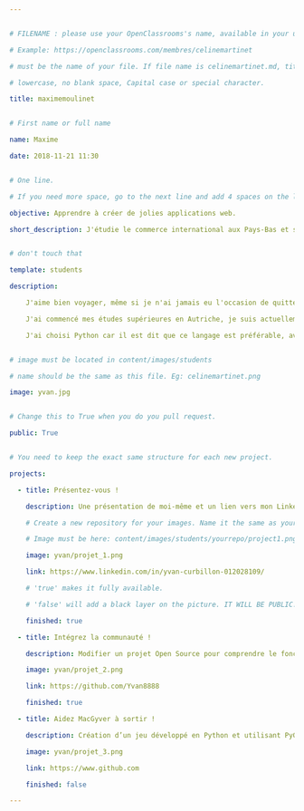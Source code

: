 ```yaml
---


# FILENAME : please use your OpenClassrooms's name, available in your url.

# Example: https://openclassrooms.com/membres/celinemartinet

# must be the name of your file. If file name is celinemartinet.md, title is celinemartinet.

# lowercase, no blank space, Capital case or special character.

title: maximemoulinet


# First name or full name

name: Maxime

date: 2018-11-21 11:30


# One line.

# If you need more space, go to the next line and add 4 spaces on the left, as in 'description'.

objective: Apprendre à créer de jolies applications web.

short_description: J'étudie le commerce international aux Pays-Bas et souhaite m'orienter vers l'entrepreneuriat.


# don't touch that

template: students

description:

    J'aime bien voyager, même si je n'ai jamais eu l'occasion de quitter l'Europe. 

    J'ai commencé mes études supérieures en Autriche, je suis actuellement aux Pays-Bas, et j'espère encore changer bientôt. 

    J'ai choisi Python car il est dit que ce langage est préférable, avec Ruby, dans le milieu des startups, notament pour prototyper rapidement.


# image must be located in content/images/students

# name should be the same as this file. Eg: celinemartinet.png

image: yvan.jpg


# Change this to True when you do you pull request.

public: True


# You need to keep the exact same structure for each new project.

projects:

  - title: Présentez-vous !

    description: Une présentation de moi-même et un lien vers mon LinkedIn.

    # Create a new repository for your images. Name it the same as your nickname and profile picture.

    # Image must be here: content/images/students/yourrepo/project1.png

    image: yvan/projet_1.png

    link: https://www.linkedin.com/in/yvan-curbillon-012028109/

    # 'true' makes it fully available.

    # 'false' will add a black layer on the picture. IT WILL BE PUBLIC!

    finished: true

  - title: Intégrez la communauté !

    description: Modifier un projet Open Source pour comprendre le fonctionnement de Git, de Github et des pull requests. 

    image: yvan/projet_2.png

    link: https://github.com/Yvan8888

    finished: true

  - title: Aidez MacGyver à sortir !

    description: Création d’un jeu développé en Python et utilisant PyGame.

    image: yvan/projet_3.png

    link: https://www.github.com

    finished: false

---
```

